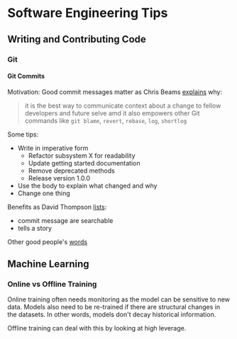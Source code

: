 # Software Engineering Tips

## Writing and Contributing Code

### Git

#### Git Commits
Motivation: Good commit messages matter as Chris Beams [explains](https://chris.beams.io/posts/git-commit/) why:
> it is the best way to communicate context about a change to fellow developers and future selve amd it also empowers other Git commands like `git blame`, `revert`, `rebase`, `log`, `shortlog`

Some tips:
- Write in imperative form
  - Refactor subsystem X for readability
  - Update getting started documentation
  - Remove deprecated methods
  - Release version 1.0.0
- Use the body to explain what changed and why
- Change one thing

Benefits as David Thompson [lists](https://dhwthompson.com/2019/my-favourite-git-commit):
- commit message are searchable
- tells a story

Other good people's [words](https://mtlynch.io/human-code-reviews-1/#let-computers-do-the-boring-parts)

## Machine Learning

### Online vs Offline Training

Online training often needs monitoring as the model can be sensitive to new data. Models also need to be re-trained if there are structural changes in the datasets. In other words, models don't decay historical information.

Offline training can deal with this by looking at high leverage.

